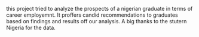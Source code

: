 this project tried to analyze the prospects of a nigerian graduate in terms of career employemnt. It proffers candid recommendations to graduates based on findings and results off our analysis. A big thanks to the stutern Nigeria for the data.
